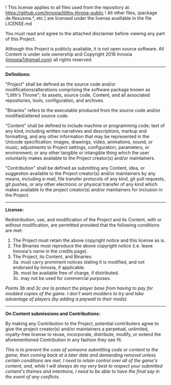 ! This license applies to all files used from the repository at: https://github.com/Innoxia/liliths-throne-public ! 
All other files, (package de.flexusma.*, etc.) are licensed under the livense availlable in the file LICENSE.md

You must read and agree to the attached disclaimer before viewing any part of this Project.

Although this Project is publicly available, it is not open source software. All Content is under sole ownership and Copyright 2016 Innoxia (innoxia7@gmail.com) all rights reserved.

--------

**Definitions:**

"Project" shall be defined as the source code and/or modifications/alterations comprising the software package known as "Lilith's Throne"; its assets, source code, Content, and all associated repositories, tools, configuration, and archives.

"Binaries" refers to the executable produced from the source code and/or modified/altered source code.

"Content" shall be defined to include machine or programming code; text of any kind, including written narratives and descriptions, markup and formatting, and any other information that may be represented in the Unicode specification; images, drawings, video, animations, sound, or music; adjustments to Project settings, configuration, parameters, or environment; or any other tangible or intangible thing which the user voluntarily makes available to the Project creator(s) and/or maintainers.

"Contribution" shall be defined as submitting any Content, idea, or suggestion available to the Project creator(s) and/or maintainers by any means, including e-mail, file transfer protocols of any kind, git pull requests, git pushes, or any other electronic or physical transfer of any kind which makes available to the project creator(s) and/or maintainers for inclusion in the Project.


--------

**License:**

Redistribution, use, and modification of the Project and its Content, with or without modification, are permitted provided that the following conditions are met:
1. The Project must retain the above copyright notice and this license as is.
2. The Binaries must reproduce the above copyright notice (i.e. leave Innoxia's name in the credits page).
3. The Project, its Content, and Binaries:  
3a. must carry prominent notices stating it is modified, and not endorsed by Innoxia, if applicable.  
3b. must be available free of charge, if distributed.  
3c. may not be used for commercial purposes.

*Points 3b and 3c are to protect the player base from having to pay for modded copies of the game. I don't want modders to try and take advantage of players (by adding a paywall to their mods).*

--------

**On Content submissions and Contributions:**

By making any Contribution to the Project, potential contributers agree to give the project creator(s) and/or maintainers a perpetual, unlimited, royalty-free license to reuse, incorporate, distribute, modify, or extend the aforementioned Contribution in any fashion they see fit.

*This is to prevent the case of someone submitting code or content to the game, then coming back at a later date and demanding removal unless certain conditions are met. I need to retain control over all of the game's content, and, while I will always do my very best to respect your submitted content's themes and intentions, I need to be able to have the final say in the event of any conflicts.*
